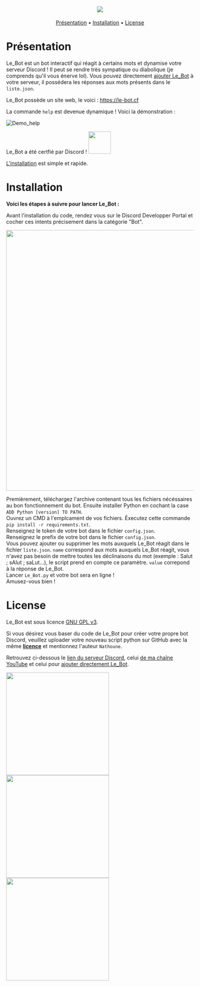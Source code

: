 <h1 align="center">
  <a href="https://github.com/Nathoune-YT/le_bot"><img src="https://i.imgur.com/qj7s2CG.jpeg"></a>
</h1>

<p align="center">
  <a href="#présentation">Présentation</a>
  •
  <a href="#installation">Installation</a>
  •
  <a href="#license">License</a>
</p>

# Présentation

Le_Bot est un bot interactif qui réagit à certains mots et dynamise votre serveur Discord ! Il peut se rendre très sympatique ou diabolique (je comprends qu'il vous énerve lol). Vous pouvez directement [ajouter Le_Bot](https://discord.com/oauth2/authorize?client_id=881098458482753586&permissions=2048&scope=bot) à votre serveur, il possédera les réponses aux mots présents dans le `liste.json`. 

Le_Bot possède un site web, le voici : https://le-bot.cf

La commande `help` est devenue dynamique ! Voici la démonstration :

![Demo_help](https://github.com/Nathoune-YT/le_bot/blob/main/Images/Demo_help.gif)

Le_Bot a été certfié par Discord ! <a href="https://discord.com/oauth2/authorize?client_id=881098458482753586&permissions=10240&scope=bot"><img src="https://i.imgur.com/5dqIQGd.png" width="60"></a>

[L'installation](#installation) est simple et rapide.

# Installation

**Voici les étapes à suivre pour lancer Le_Bot :**

Avant l'installation du code, rendez vous sur le Discord Developper Portal et cocher ces intents précisement dans la catégorie "Bot".

<img src="https://i.imgur.com/saaTrwl.png" width="700">

Premièrement, téléchargez l'archive contenant tous les fichiers nécéssaires au bon fonctionnement du bot. Ensuite installer Python en cochant la case `ADD Python [version] TO PATH`.  
Ouvrez un CMD à l'emplcament de vos fichiers. Éxecutez cette commande `pip install -r requirements.txt`.  
Renseignez le token de votre bot dans le fichier `config.json`.  
Renseignez le prefix de votre bot dans le fichier `config.json`.  
Vous pouvez ajouter ou supprimer les mots auxquels Le_Bot réagit dans le fichier `liste.json`. `name` correspond aux mots auxquels Le_Bot réagit, vous n'avez pas besoin de mettre toutes les déclinaisons du mot (exemple : Salut ; sAlut ; saLut...), le script prend en compte ce paramètre. `value` correpond à la réponse de Le_Bot.  
Lancer `Le_Bot.py` et votre bot sera en ligne !  
Amusez-vous bien !

# License

Le_Bot est sous licence [GNU GPL v3](https://www.gnu.org/licenses/gpl-3.0.en.html).  

Si vous désirez vous baser du code de Le_Bot pour créer votre propre bot Discord, veuillez uploader votre nouveau script python sur GitHub avec la même [**licence**](https://raw.githubusercontent.com/Nathoune-YT/le_bot/main/LICENSE) et mentionnez l'auteur `Nathoune`.

Retrouvez ci-dessous le [lien du serveur Discord](https://discord.gg/b6jjy5yKXV), celui [de ma chaîne YouTube](https://www.youtube.com/c/Nathoune) et celui pour [ajouter directement Le_Bot](https://discord.com/oauth2/authorize?client_id=881098458482753586&permissions=2048&scope=bot).  

<table align="center">
  <tr>
    <a href="https://discord.gg/b6jjy5yKXV"><img src="https://i.imgur.com/Iifi5e1.png" width="276"></a>
    <a href="https://www.youtube.com/Nathoune"><img src="https://i.imgur.com/8ouURXj.png" width="276"></a>
    <a href="https://le-bot.cf"><img src="https://i.imgur.com/eixR2E8.png" width="276"></a>
  </tr>
</table>
